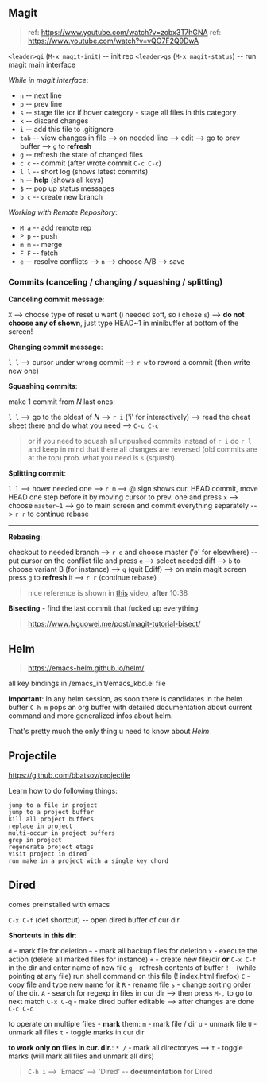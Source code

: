 ## Magit

> ref: https://www.youtube.com/watch?v=zobx3T7hGNA
> ref: https://www.youtube.com/watch?v=vQO7F2Q9DwA

`<leader>gi` (`M-x magit-init`) -- init rep
`<leader>gs` (`M-x magit-status`) -- run magit main interface

_While in magit interface_:

- `n` -- next line
- `p` -- prev line
- `s` -- stage file (or if hover category - stage all files in this category
- `k` -- discard changes
- `i` -- add this file to .gitignore
- `tab` -- view changes in file --> <RET> on needed line --> edit --> go to prev buffer --> `g` to **refresh**
- `g` -- refresh the state of changed files
- `c c` -- commit (after wrote commit `C-c C-c`)
- `l l` -- short log (shows latest commits)
- `h` -- **help** (shows all keys)
- `$` -- pop up status messages
- `b c` -- create new branch


_Working with Remote Repository_:

- `M a` -- add remote rep
- `P p` -- push
- `m m` -- merge
- `F F` -- fetch
- `e` -- resolve conflicts --> `n` --> choose A/B --> save

### Commits (canceling / changing / squashing / splitting)

**Canceling commit message**:

`X` --> choose type of reset u want (i needed soft, so i chose `s`) --> **do not choose any of shown**, just type HEAD~1 in minibuffer at bottom of the screen!

**Changing commit message**:

`l l` --> cursor under wrong commit --> `r w` to reword a commit (then write new one)

**Squashing commits**:

make 1 commit from _N_ last ones:

`l l` --> go to the oldest of _N_ --> `r i` ('i' for interactively)
	  --> read the cheat sheet there and do what you need --> `C-c C-c`

> or if you need to squash all unpushed commits instead of `r i` do `r l`
> and keep in mind that there all changes are reversed (old commits are at the top)
> prob. what you need is `s` (squash)

**Splitting commit**:

`l l` --> hover needed one --> `r m` --> @ sign shows cur. HEAD
	commit, move HEAD one step before it by moving cursor to prev. one and
	press `x` --> choose `master~1` --> go to main screen and commit
    everything separately --> `r r` to continue rebase

---

**Rebasing**:

checkout to needed branch --> `r e` and choose master ('e' for
	elsewhere) -- put cursor on the conflict file and press `e` --> select
	needed diff --> `b` to choose variant B (for instance) --> `q` (quit
	Ediff) --> on main magit screen press `g` to **refresh** it --> `r r`
	(continue rebase)

> nice reference is shown in [this](https://www.youtube.com/watch?v=vQO7F2Q9DwA)
> video, **after** 10:38

**Bisecting** - find the last commit that fucked up everything

> https://www.lvguowei.me/post/magit-tutorial-bisect/



## Helm

> https://emacs-helm.github.io/helm/

all key bindings in /emacs_init/emacs_kbd.el file

**Important**: In any helm session, as soon there is candidates in the
helm buffer `C-h m` pops an org buffer with detailed documentation
about current command and more generalized infos about helm.

That's pretty much the only thing u need to know about _Helm_



## Projectile

https://github.com/bbatsov/projectile

Learn how to do following things:

    jump to a file in project
    jump to a project buffer
    kill all project buffers
    replace in project
    multi-occur in project buffers
    grep in project
    regenerate project etags
    visit project in dired
    run make in a project with a single key chord



## Dired

comes preinstalled with emacs

`C-x C-f` (def shortcut) <RET> -- open dired buffer of cur dir

**Shortcuts in this dir**:

`d` - mark file for deletion
`~` - mark all backup files for deletion
`x` - execute the action (delete all marked files for instance)
`+` - create new file/dir **or** `C-x C-f` in the dir and enter name of new file
`g` - refresh contents of buffer
`!` - (while pointing at any file) run shell command on this file (! index.html firefox)
`C` - copy file and type new name for it
`R` - rename file
`s` - change sorting order of the dir.
`A` - search for regexp in files in cur dir --> then press `M-,` to go to next match
`C-x C-q` - make dired buffer editable --> after changes are done `C-c C-c`

to operate on multiple files - **mark** them:
`m` - mark file / dir
`u` - unmark file
`U` - unmark all files
`t` - toggle marks in cur dir

**to work only on files in cur. dir.**:
`* /` - mark all directoryes --> `t` - toggle marks (will mark all files and unmark all dirs)

> `C-h i` --> 'Emacs' --> 'Dired' -- **documentation** for Dired
